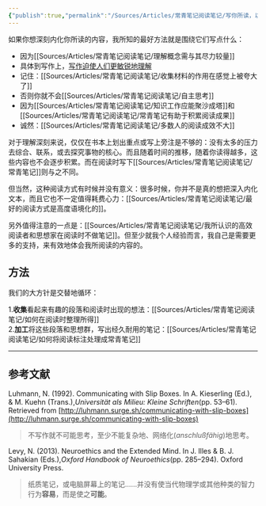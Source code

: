 ```yaml
---
{"publish":true,"permalink":"/Sources/Articles/常青笔记阅读笔记/写你所读，以求内化.md","title":"写你所读，以求内化","created":"2022-08-10","modified":"2023-03-14","published":"2025-07-09T00:03:44.189+08:00","tags":["review"],"cssclasses":""}
---
```




如果你想深刻内化你所读的内容，我所知的最好方法就是围绕它们写点什么：

- 因为[[Sources/Articles/常青笔记阅读笔记/理解概念需与其尽力较量]]
- 具体到写作上，[写作迫使人们更敏锐地理解](https://notes.andymatuschak.org/z8q1K5a8i95qARkpFwS45qqtQzM8th82TkeUg)
- 记住：[[Sources/Articles/常青笔记阅读笔记/收集材料的作用在感觉上被夸大了]]
- 否则你就不会[[Sources/Articles/常青笔记阅读笔记/自主思考]]
- 因为[[Sources/Articles/常青笔记阅读笔记/知识工作应能聚沙成塔]]和[[Sources/Articles/常青笔记阅读笔记/常青笔记有助于积累阅读成果]]
- 诚然：[[Sources/Articles/常青笔记阅读笔记/多数人的阅读成效不大]]

对于理解深刻来说，仅仅在书本上划出重点或写上旁注是不够的：没有太多的压力去综合、联系，或去探究事物的核心。而且随着时间的推移，随着你读得越多，这些内容也不会逐步积累。而在阅读时写下[[Sources/Articles/常青笔记阅读笔记/常青笔记]]则与之不同。

但当然，这种阅读方式有时候并没有意义：很多时候，你并不是真的想把深入内化文本，而且它也不一定值得耗费心力：[[Sources/Articles/常青笔记阅读笔记/最好的阅读方式是高度语境化的]]。

另外值得注意的一点是：[[Sources/Articles/常青笔记阅读笔记/我所认识的高效阅读者和思想家在阅读时不做笔记]]。但至少就我个人经验而言，我自己是需要更多的支持，来有效地体会我所阅读的内容的。

## 方法

我们的大方针是交替地循环：

1.**收集**看起来有趣的段落和阅读时出现的想法：[[Sources/Articles/常青笔记阅读笔记/如何在阅读时整理所得]]  
2.**加工**将这些段落和思想群，写出经久耐用的笔记：[[Sources/Articles/常青笔记阅读笔记/如何将阅读标注处理成常青笔记]]

___

## 参考文献

Luhmann, N. (1992). Communicating with Slip Boxes. In A. Kieserling (Ed.), & M. Kuehn (Trans.),*Universität als Milieu: Kleine Schriften*(pp. 53–61). Retrieved from [http://luhmann.surge.sh/communicating-with-slip-boxes](http://luhmann.surge.sh/communicating-with-slip-boxes)

> 不写作就不可能思考，至少不能复杂地、网络化(*anschlußfähig*)地思考。

Levy, N. (2013). Neuroethics and the Extended Mind. In J. Illes & B. J. Sahakian (Eds.),*Oxford Handbook of Neuroethics*(pp. 285–294). Oxford University Press.

> 纸质笔记，或电脑屏幕上的笔记……并没有使当代物理学或其他种类的智力行为**容易**，而是使之**可能**。